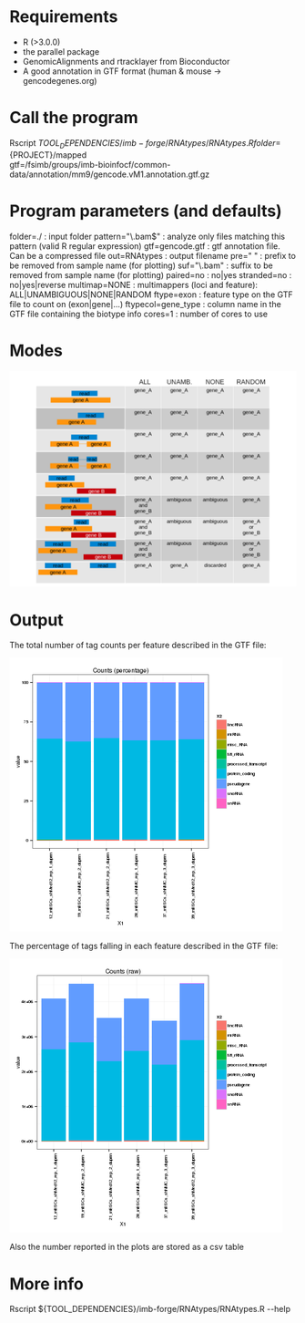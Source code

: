 # Requirements #

- R (>3.0.0)
- the parallel package
- GenomicAlignments and rtracklayer from Bioconductor
- A good annotation in GTF format (human & mouse → gencodegenes.org)

# Call the program #

  Rscript ${TOOL_DEPENDENCIES}/imb-forge/RNAtypes/RNAtypes.R folder=${PROJECT}/mapped \
  gtf=/fsimb/groups/imb-bioinfocf/common-data/annotation/mm9/gencode.vM1.annotation.gtf.gz

# Program parameters (and defaults) #

  folder=./           : input folder
  pattern="\\.bam$"   : analyze only files matching this pattern (valid R regular expression)
  gtf=gencode.gtf     : gtf annotation file. Can be a compressed file
  out=RNAtypes        : output filename
  pre=" "             : prefix to be removed from sample name (for plotting)
  suf="\\.bam"        : suffix to be removed from sample name (for plotting)
  paired=no           : no|yes
  stranded=no         : no|yes|reverse
  multimap=NONE       : multimappers (loci and feature): ALL|UNAMBIGUOUS|NONE|RANDOM
  ftype=exon          : feature type on the GTF file to count on (exon|gene|...)
  ftypecol=gene_type  : column name in the GTF file containing the biotype info
  cores=1             : number of cores to use

# Modes #

![modes](modes.png)

# Output #

The total number of tag counts per feature described in the GTF file:

![percentage](RNAtypes.counts.per.png)

The percentage of tags falling in each feature described in the GTF file:

![raw](RNAtypes.counts.raw.png)

Also the number reported in the plots are stored as a csv table

# More info #

  Rscript ${TOOL_DEPENDENCIES}/imb-forge/RNAtypes/RNAtypes.R --help
